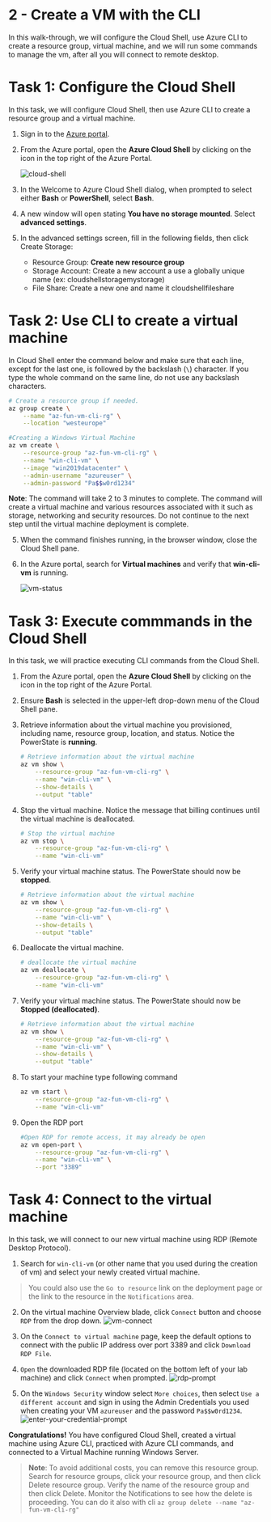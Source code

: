 # 2 - Create a VM with the CLI

In this walk-through, we will configure the Cloud Shell, use Azure CLI to create a resource group, virtual machine, and we will run some commands to manage the vm, after all you will connect to remote desktop.

# Task 1: Configure the Cloud Shell

In this task, we will configure Cloud Shell, then use Azure CLI to create a resource group and a virtual machine.  

1. Sign in to the [Azure portal](https://portal.azure.com).

2. From the Azure portal, open the **Azure Cloud Shell** by clicking on the icon in the top right of the Azure Portal.

    ![cloud-shell](/assets/cloud-shell.PNG)
   
3. In the Welcome to Azure Cloud Shell dialog, when prompted to select either **Bash** or **PowerShell**, select **Bash**. 

4. A new window will open stating **You have no storage mounted**. Select **advanced settings**.

5. In the advanced settings screen, fill in the following fields, then click Create Storage:
    - Resource Group: **Create new resource group**
    - Storage Account: Create a new account a use a globally unique name (ex: cloudshellstoragemystorage)
    - File Share: Create a new one and name it cloudshellfileshare


# Task 2: Use CLI to create a virtual machine

In Cloud Shell enter the command below and make sure that each line, except for the last one, is followed by the backslash (`\`) character. If you type the whole command on the same line, do not use any backslash characters. 

```sh
# Create a resource group if needed.
az group create \
    --name "az-fun-vm-cli-rg" \
    --location "westeurope"
```

```sh
#Creating a Windows Virtual Machine
az vm create \
    --resource-group "az-fun-vm-cli-rg" \
    --name "win-cli-vm" \
    --image "win2019datacenter" \
    --admin-username "azureuser" \
    --admin-password "Pa$$w0rd1234" 
```

**Note**: The command will take 2 to 3 minutes to complete. The command will create a virtual machine and various resources associated with it such as storage, networking and security resources. Do not continue to the next step until the virtual machine deployment is complete. 

5. When the command finishes running, in the browser window, close the Cloud Shell pane.

6. In the Azure portal, search for **Virtual machines** and verify that **win-cli-vm** is running.

    ![vm-status](/assets/vm-status.PNG)


# Task 3: Execute commmands in the Cloud Shell

In this task, we will practice executing CLI commands from the Cloud Shell. 

1. From the Azure portal, open the **Azure Cloud Shell** by clicking on the icon in the top right of the Azure Portal.

2. Ensure **Bash** is selected in the upper-left drop-down menu of the Cloud Shell pane.

3. Retrieve information about the virtual machine you provisioned, including name, resource group, location, and status. Notice the PowerState is **running**.

    ```sh
    # Retrieve information about the virtual machine
    az vm show \
        --resource-group "az-fun-vm-cli-rg" \
        --name "win-cli-vm" \
        --show-details \
        --output "table" 
    ```

4. Stop the virtual machine. Notice the message that billing continues until the virtual machine is deallocated. 

    ```sh
    # Stop the virtual machine
    az vm stop \
        --resource-group "az-fun-vm-cli-rg" \
        --name "win-cli-vm"
    ```

5. Verify your virtual machine status. The PowerState should now be **stopped**.

    ```sh
    # Retrieve information about the virtual machine
    az vm show \
        --resource-group "az-fun-vm-cli-rg" \
        --name "win-cli-vm" \
        --show-details \
        --output "table" 
    ```

6. Deallocate the virtual machine. 

    ```sh
    # deallocate the virtual machine
    az vm deallocate \
        --resource-group "az-fun-vm-cli-rg" \
        --name "win-cli-vm"
    ```

7. Verify your virtual machine status. The PowerState should now be **Stopped (deallocated)**.

    ```sh
    # Retrieve information about the virtual machine
    az vm show \
        --resource-group "az-fun-vm-cli-rg" \
        --name "win-cli-vm" \
        --show-details \
        --output "table"
    ```

8. To start your machine type following command
   
    ```sh
    az vm start \
        --resource-group "az-fun-vm-cli-rg" \
        --name "win-cli-vm"
    ```

9. Open the RDP port
    
    ```sh
    #Open RDP for remote access, it may already be open
    az vm open-port \
        --resource-group "az-fun-vm-cli-rg" \
        --name "win-cli-vm" \
        --port "3389"
    ```

# Task 4: Connect to the virtual machine
In this task, we will connect to our new virtual machine using RDP (Remote Desktop Protocol).


1. Search for `win-cli-vm` (or other name that you used during the creation of vm) and select your newly created virtual machine.

>You could also use the `Go to resource` link on the deployment page or the link to the resource in the `Notifications` area.

2. On the virtual machine Overview blade, click `Connect` button and choose `RDP` from the drop down.
![vm-connect](/assets/vm-connect.jpeg)

3. On the `Connect to virtual machine` page, keep the default options to connect with the public IP address over port 3389 and click `Download RDP File`.

4. `Open` the downloaded RDP file (located on the bottom left of your lab machine) and click `Connect` when prompted.
![rdp-prompt](/assets/rdp-prompt.PNG)

5. On the `Windows Security` window select `More choices`, then select `Use a different account`
 and sign in using the Admin Credentials you used when creating your VM `azureuser` and the password `Pa$$w0rd1234`.
 ![enter-your-credential-prompt](/assets/enter-your-credential-prompt.PNG)

**Congratulations!** You have configured Cloud Shell, created a virtual machine using Azure CLI, practiced with Azure CLI commands, and connected to a Virtual Machine running Windows Server.

>**Note**: To avoid additional costs, you can remove this resource group. Search for resource groups, click your resource group, and then click Delete resource group. Verify the name of the resource group and then click Delete. Monitor the Notifications to see how the delete is proceeding. You can do it also with cli `az group delete --name "az-fun-vm-cli-rg"`


